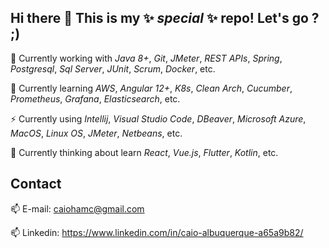 ## Hi there 👋 This is my ✨ _special_ ✨ repo! Let's go ? ;)

  🔭 Currently working with _Java 8+_, _Git_, _JMeter_, _REST APIs_, _Spring_, _Postgresql_, _Sql Server_, _JUnit_, _Scrum_, _Docker_, etc.
  
  🌱 Currently learning _AWS_, _Angular 12+_, _K8s_, _Clean Arch_, _Cucumber_, _Prometheus_, _Grafana_, _Elasticsearch_, etc.
  
  ⚡ Currently using _Intellij_, _Visual Studio Code_, _DBeaver_, _Microsoft Azure_, _MacOS_, _Linux OS_, _JMeter_, _Netbeans_, etc.
  
  🤔 Currently thinking about learn _React_, _Vue.js_, _Flutter_, _Kotlin_, etc.

Contact
---

  📫 E-mail: caiohamc@gmail.com 
  
  📫 Linkedin: https://www.linkedin.com/in/caio-albuquerque-a65a9b82/
  
